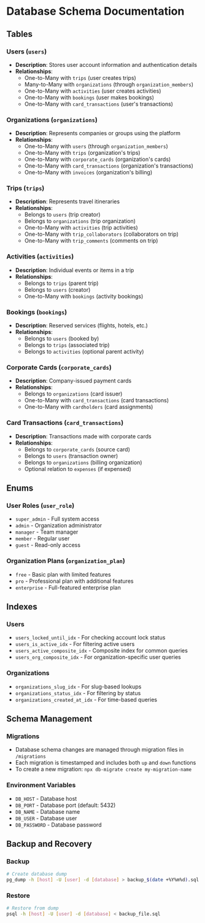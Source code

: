 # Database Schema Documentation

## Tables

### Users (`users`)
- **Description**: Stores user account information and authentication details
- **Relationships**:
  - One-to-Many with `trips` (user creates trips)
  - Many-to-Many with `organizations` (through `organization_members`)
  - One-to-Many with `activities` (user creates activities)
  - One-to-Many with `bookings` (user makes bookings)
  - One-to-Many with `card_transactions` (user's transactions)

### Organizations (`organizations`)
- **Description**: Represents companies or groups using the platform
- **Relationships**:
  - One-to-Many with `users` (through `organization_members`)
  - One-to-Many with `trips` (organization's trips)
  - One-to-Many with `corporate_cards` (organization's cards)
  - One-to-Many with `card_transactions` (organization's transactions)
  - One-to-Many with `invoices` (organization's billing)

### Trips (`trips`)
- **Description**: Represents travel itineraries
- **Relationships**:
  - Belongs to `users` (trip creator)
  - Belongs to `organizations` (trip organization)
  - One-to-Many with `activities` (trip activities)
  - One-to-Many with `trip_collaborators` (collaborators on trip)
  - One-to-Many with `trip_comments` (comments on trip)

### Activities (`activities`)
- **Description**: Individual events or items in a trip
- **Relationships**:
  - Belongs to `trips` (parent trip)
  - Belongs to `users` (creator)
  - One-to-Many with `bookings` (activity bookings)

### Bookings (`bookings`)
- **Description**: Reserved services (flights, hotels, etc.)
- **Relationships**:
  - Belongs to `users` (booked by)
  - Belongs to `trips` (associated trip)
  - Belongs to `activities` (optional parent activity)

### Corporate Cards (`corporate_cards`)
- **Description**: Company-issued payment cards
- **Relationships**:
  - Belongs to `organizations` (card issuer)
  - One-to-Many with `card_transactions` (card transactions)
  - One-to-Many with `cardholders` (card assignments)

### Card Transactions (`card_transactions`)
- **Description**: Transactions made with corporate cards
- **Relationships**:
  - Belongs to `corporate_cards` (source card)
  - Belongs to `users` (transaction owner)
  - Belongs to `organizations` (billing organization)
  - Optional relation to `expenses` (if expensed)

## Enums

### User Roles (`user_role`)
- `super_admin` - Full system access
- `admin` - Organization administrator
- `manager` - Team manager
- `member` - Regular user
- `guest` - Read-only access

### Organization Plans (`organization_plan`)
- `free` - Basic plan with limited features
- `pro` - Professional plan with additional features
- `enterprise` - Full-featured enterprise plan

## Indexes

### Users
- `users_locked_until_idx` - For checking account lock status
- `users_is_active_idx` - For filtering active users
- `users_active_composite_idx` - Composite index for common queries
- `users_org_composite_idx` - For organization-specific user queries

### Organizations
- `organizations_slug_idx` - For slug-based lookups
- `organizations_status_idx` - For filtering by status
- `organizations_created_at_idx` - For time-based queries

## Schema Management

### Migrations
- Database schema changes are managed through migration files in `/migrations`
- Each migration is timestamped and includes both `up` and `down` functions
- To create a new migration: `npx db-migrate create my-migration-name`

### Environment Variables
- `DB_HOST` - Database host
- `DB_PORT` - Database port (default: 5432)
- `DB_NAME` - Database name
- `DB_USER` - Database user
- `DB_PASSWORD` - Database password

## Backup and Recovery

### Backup
```bash
# Create database dump
pg_dump -h [host] -U [user] -d [database] > backup_$(date +%Y%m%d).sql
```

### Restore
```bash
# Restore from dump
psql -h [host] -U [user] -d [database] < backup_file.sql
```
